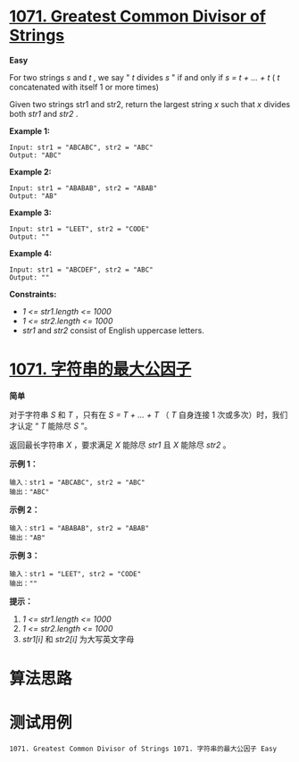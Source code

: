 # [1071. Greatest Common Divisor of Strings][enTitle]

**Easy**

For two strings  *s*  and  *t* , we say " *t*  divides  *s* " if and only if  *s = t + ... + t*  ( *t*  concatenated with itself 1 or more times)

Given two strings str1 and str2, return the largest string  *x*  such that  *x*  divides both  *str1*  and  *str2* .



**Example 1:** 

```
Input: str1 = "ABCABC", str2 = "ABC"
Output: "ABC"

```

**Example 2:** 

```
Input: str1 = "ABABAB", str2 = "ABAB"
Output: "AB"

```

**Example 3:** 

```
Input: str1 = "LEET", str2 = "CODE"
Output: ""

```

**Example 4:** 

```
Input: str1 = "ABCDEF", str2 = "ABC"
Output: ""

```



**Constraints:** 

-  *1 <= str1.length <= 1000*  
-  *1 <= str2.length <= 1000*  
-  *str1*  and  *str2*  consist of English uppercase letters.


# [1071. 字符串的最大公因子][cnTitle]

**简单**

对于字符串  *S*  和  *T* ，只有在  *S = T + ... + T* （ *T*  自身连接 1 次或多次）时，我们才认定 “ *T*  能除尽  *S* ”。

返回最长字符串  *X* ，要求满足  *X*  能除尽  *str1*  且  *X*  能除尽  *str2* 。



**示例 1：** 

```
输入：str1 = "ABCABC", str2 = "ABC"
输出："ABC"

```

**示例 2：** 

```
输入：str1 = "ABABAB", str2 = "ABAB"
输出："AB"

```

**示例 3：** 

```
输入：str1 = "LEET", str2 = "CODE"
输出：""

```



**提示：** 

1.  *1 <= str1.length <= 1000*  
2.  *1 <= str2.length <= 1000*  
3.  *str1[i]*  和  *str2[i]*  为大写英文字母




# 算法思路

# 测试用例
```
1071. Greatest Common Divisor of Strings 1071. 字符串的最大公因子 Easy
```

[enTitle]: https://leetcode.com/problems/greatest-common-divisor-of-strings/
[cnTitle]: https://leetcode-cn.com/problems/greatest-common-divisor-of-strings/
